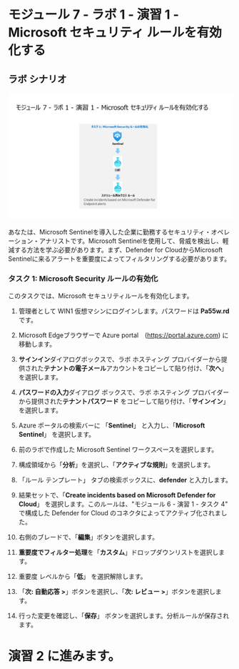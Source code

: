 # モジュール 7 - ラボ 1 - 演習 1 - Microsoft セキュリティ ルールを有効化する

## ラボ シナリオ

![Lab overview.](../Media/SC-200-Lab_Diagrams_Mod7_L1_Ex1.png)

あなたは、Microsoft Sentinelを導入した企業に勤務するセキュリティ・オペレーション・アナリストです。Microsoft Sentinelを使用して、脅威を検出し、軽減する方法を学ぶ必要があります。まず、Defender for CloudからMicrosoft Sentinelに来るアラートを重要度によってフィルタリングする必要があります。 

### タスク 1: Microsoft Security ルールの有効化

このタスクでは、Microsoft セキュリティルールを有効化します。

1. 管理者として WIN1 仮想マシンにログインします。パスワードは **Pa55w.rd** です。  

2. Microsoft Edgeブラウザーで Azure portal　(https://portal.azure.com) に移動します。

3. **サインイン**ダイアログボックスで、ラボ ホスティング プロバイダーから提供された**テナントの電子メール**アカウントをコピーして貼り付け、「**次へ**」を選択します。

4. **パスワードの入力**ダイアログ ボックスで、ラボ ホスティング プロバイダーから提供された**テナントパスワード** をコピーして貼り付け、「**サインイン**」を選択します。

5. Azure ポータルの検索バーに 「**Sentinel**」 と入力し、「**Microsoft Sentinel**」 を選択します。

6. 前のラボで作成した Microsoft Sentinel ワークスペースを選択します。

7. 構成領域から「**分析**」を選択し、「**アクティブな規則**」を選択します。

8. 「ルール テンプレート」 タブの検索ボックスに、**defender** と入力します。

9. 結果セットで、「**Create incidents based on Microsoft Defender for Cloud**」 を選択します。このルールは、"モジュール 6 - 演習 1 - タスク 4" で構成した Defender for Cloud のコネクタによってアクティブ化されました。

10. 右側のブレードで、「**編集**」ボタンを選択します。

11. **重要度でフィルター処理**を「**カスタム**」ドロップダウンリストを選択します。

12. 重要度 レベルから「**低**」 を選択解除します。

13. 「**次: 自動応答 >**」ボタンを選択し、「**次: レビュー >**」ボタンを選択します。

14. 行った変更を確認し、「**保存**」 ボタンを選択します。分析ルールが保存されます。

# 演習 2 に進みます。
